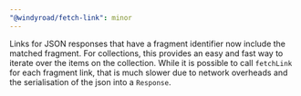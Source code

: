 ```yaml
---
"@windyroad/fetch-link": minor
---
```


Links for JSON responses that have a fragment identifier now include the matched fragment.
For collections, this provides an easy and fast way to iterate over the items on the
collection. While it is possible to call `fetchLink` for each fragment link, that is much
slower due to network overheads and the serialisation of the json into a `Response`.
